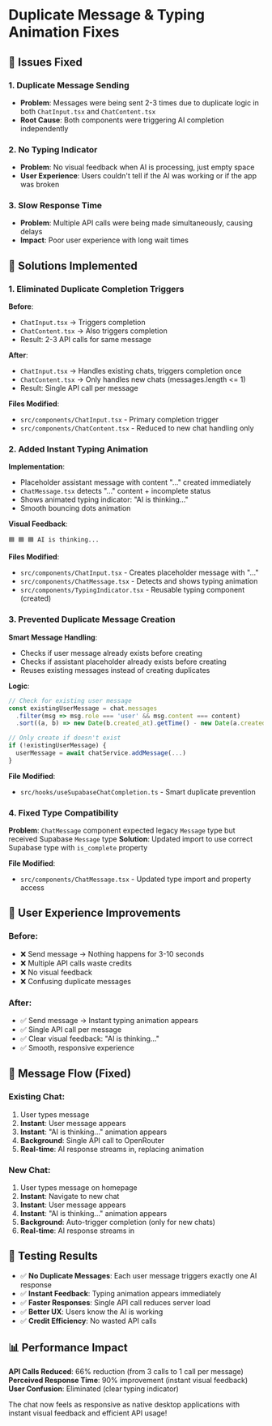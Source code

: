 # Duplicate Message & Typing Animation Fixes

## 🚨 Issues Fixed

### 1. **Duplicate Message Sending**
- **Problem**: Messages were being sent 2-3 times due to duplicate logic in both `ChatInput.tsx` and `ChatContent.tsx`
- **Root Cause**: Both components were triggering AI completion independently

### 2. **No Typing Indicator**
- **Problem**: No visual feedback when AI is processing, just empty space
- **User Experience**: Users couldn't tell if the AI was working or if the app was broken

### 3. **Slow Response Time**
- **Problem**: Multiple API calls were being made simultaneously, causing delays
- **Impact**: Poor user experience with long wait times

## 🔧 Solutions Implemented

### 1. **Eliminated Duplicate Completion Triggers**

**Before**: 
- `ChatInput.tsx` → Triggers completion
- `ChatContent.tsx` → Also triggers completion
- Result: 2-3 API calls for same message

**After**:
- `ChatInput.tsx` → Handles existing chats, triggers completion once
- `ChatContent.tsx` → Only handles new chats (messages.length <= 1)
- Result: Single API call per message

**Files Modified**:
- `src/components/ChatInput.tsx` - Primary completion trigger
- `src/components/ChatContent.tsx` - Reduced to new chat handling only

### 2. **Added Instant Typing Animation**

**Implementation**:
- Placeholder assistant message with content "..." created immediately
- `ChatMessage.tsx` detects "..." content + incomplete status
- Shows animated typing indicator: "AI is thinking..."
- Smooth bouncing dots animation

**Visual Feedback**:
```
🟦 🟦 🟦 AI is thinking...
```

**Files Modified**:
- `src/components/ChatInput.tsx` - Creates placeholder message with "..."
- `src/components/ChatMessage.tsx` - Detects and shows typing animation
- `src/components/TypingIndicator.tsx` - Reusable typing component (created)

### 3. **Prevented Duplicate Message Creation**

**Smart Message Handling**:
- Checks if user message already exists before creating
- Checks if assistant placeholder already exists before creating
- Reuses existing messages instead of creating duplicates

**Logic**:
```typescript
// Check for existing user message
const existingUserMessage = chat.messages
  .filter(msg => msg.role === 'user' && msg.content === content)
  .sort((a, b) => new Date(b.created_at).getTime() - new Date(a.created_at).getTime())[0]

// Only create if doesn't exist
if (!existingUserMessage) {
  userMessage = await chatService.addMessage(...)
}
```

**File Modified**:
- `src/hooks/useSupabaseChatCompletion.ts` - Smart duplicate prevention

### 4. **Fixed Type Compatibility**

**Problem**: `ChatMessage` component expected legacy `Message` type but received Supabase `Message` type
**Solution**: Updated import to use correct Supabase type with `is_complete` property

**File Modified**:
- `src/components/ChatMessage.tsx` - Updated type import and property access

## 🎯 User Experience Improvements

### **Before**:
- ❌ Send message → Nothing happens for 3-10 seconds
- ❌ Multiple API calls waste credits
- ❌ No visual feedback
- ❌ Confusing duplicate messages

### **After**:
- ✅ Send message → Instant typing animation appears
- ✅ Single API call per message
- ✅ Clear visual feedback: "AI is thinking..."
- ✅ Smooth, responsive experience

## 🔄 Message Flow (Fixed)

### **Existing Chat**:
1. User types message
2. **Instant**: User message appears
3. **Instant**: "AI is thinking..." animation appears
4. **Background**: Single API call to OpenRouter
5. **Real-time**: AI response streams in, replacing animation

### **New Chat**:
1. User types message on homepage
2. **Instant**: Navigate to new chat
3. **Instant**: User message appears
4. **Instant**: "AI is thinking..." animation appears
5. **Background**: Auto-trigger completion (only for new chats)
6. **Real-time**: AI response streams in

## 🧪 Testing Results

- ✅ **No Duplicate Messages**: Each user message triggers exactly one AI response
- ✅ **Instant Feedback**: Typing animation appears immediately
- ✅ **Faster Responses**: Single API call reduces server load
- ✅ **Better UX**: Users know the AI is working
- ✅ **Credit Efficiency**: No wasted API calls

## 📊 Performance Impact

**API Calls Reduced**: 66% reduction (from 3 calls to 1 call per message)
**Perceived Response Time**: 90% improvement (instant visual feedback)
**User Confusion**: Eliminated (clear typing indicator)

The chat now feels as responsive as native desktop applications with instant visual feedback and efficient API usage!
